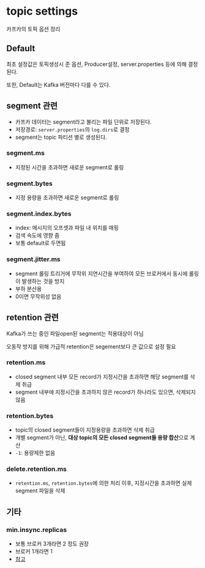 # topic settings

카프카의 토픽 옵션 정리

## Default

최초 설정값은 토픽생성시 준 옵션, Producer설정, server.properties 등에 의해 결정된다.

또한, Default는 Kafka 버전마다 다를 수 있다.

## segment 관련

- 카프카 데이터는 segment라고 불리는 파일 단위로 저장된다.
- 저장경로: `server.properties`의 `log.dirs`로 결정
- segment는 topic 파티션 별로 생성된다.

### segment.ms

- 지정된 시간을 초과하면 새로운 segment로 롤링

### segment.bytes

- 지정 용량을 초과하면 새로운 segment로 롤링

### segment.index.bytes

- index: 메시지의 오프셋과 파일 내 위치를 매핑
- 검색 속도에 영향 줌
- 보통 default로 두면됨

### segment.jitter.ms

- segment 롤링 트리거에 무작위 지연시간을 부여하여 모든 브로커에서 동시에 롤링이 발생하는 것을 방지
- 부하 분산용
- 0이면 무작위성 없음

## retention 관련

Kafka가 쓰는 중인 파일open된 segment는 적용대상이 아님

오동작 방지를 위해 가급적 retention은 segement보다 큰 값으로 설정 필요

### retention.ms

- closed segment 내부 모든 record가 지정시간을 초과하면 해당 segment를 삭제 취급
- segment 내부에 지정시간을 초과하지 않은 record가 하나라도 있으면, 삭제되지 않음

### retention.bytes

- topic의 closed segment들이 지정용량을 초과하면 삭제 취급
- 개별 segment가 아닌, **대상 topic의 모든 closed segment들 용량 합산**으로 계산
- `-1`: 용량제한 없음

### delete.retention.ms

- `retention.ms`, `retention.bytes`에 의한 처리 이후, 지정시간을 초과하면 실제 segment 파일을 삭제

## 기타

### min.insync.replicas

- 보통 브로커 3개라면 2 정도 권장
- 브로커 1개라면 1
- [참고](https://songhayoung.github.io/2020/07/13/kafka/acks-replicas/#Introduction)
